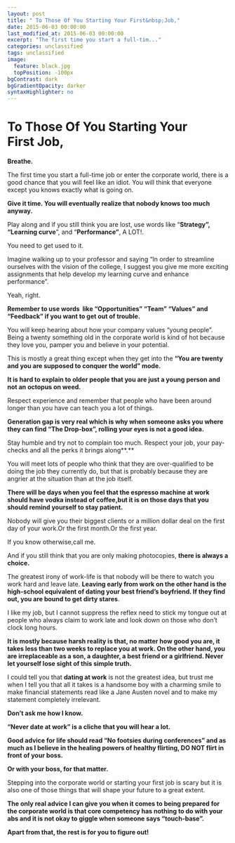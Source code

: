 ```yaml
---
layout: post
title: " To Those Of You Starting Your First&nbsp;Job,"
date: 2015-06-03 00:00:00
last_modified_at: 2015-06-03 00:00:00
excerpt: "The first time you start a full-tim..." 
categories: unclassified
tags: unclassified
image: 
  feature: black.jpg
  topPosition: -100px
bgContrast: dark
bgGradientOpacity: darker
syntaxHighlighter: no
---
```

# To Those Of You Starting Your First&nbsp;Job,

				

			



						


		


			



		



**Breathe.**

The first time you start a full-time job or enter the corporate world, there is a good chance that you will feel like an idiot. You will think that everyone except you knows exactly what is going on.

**Give it time. You will eventually realize that nobody knows too much anyway.** 

Play along and if you still think you are lost, use words like “**Strategy”, “Learning curve**”, and “**Performance”**, A LOT!.

You need to get used to it.

Imagine walking up to your professor and saying “In order to streamline ourselves with the vision of the college, I suggest you give me more exciting assignments that help develop my learning curve and enhance performance”.

Yeah, right.

**Remember to use words  like “Opportunities” “Team” “Values” and “Feedback” if you want to get out of trouble.** 

You will keep hearing about how your company values “young people”. Being a twenty something old in the corporate world is kind of hot because they love you, pamper you and believe in your potential.

This is mostly a great thing except when they get into the **“You are twenty and you are supposed to conquer the world&#8221; mode.**

**It is hard to explain to older people that you are just a young person and not an octopus on weed.**

Respect experience and remember that people who have been around longer than you have can teach you a lot of things.

**Generation gap is very real which is why when someone asks you where they can find “The Drop-box”, rolling your eyes is not a good idea.**

Stay humble and try not to complain too much. Respect your job, your pay-checks and all the perks it brings along**.**

You will meet lots of people who think that they are over-qualified to be doing the job they currently do, but that is probably because they are angrier at the situation than at the job itself.

**There will be days when you feel that the espresso machine at work should have vodka instead of coffee,but it is on those days that you should remind yourself to stay patient.** 

Nobody will give you their biggest clients or a million dollar deal on the first day of your work.Or the first month.Or the first year.

If you know otherwise,call me.

And if you still think that you are only making photocopies, **there is always a choice.**

The greatest irony of work-life is that nobody will be there to watch you work hard and leave late. **Leaving early from work on the other hand is the high-school equivalent of dating your best friend’s boyfriend. If they find out, you are bound to get dirty stares**.

I like my job, but I cannot suppress the reflex need to stick my tongue out at people who always claim to work late and look down on those who don&#8217;t clock long hours.

**It is mostly because harsh reality is that, no matter how good you are, it takes less than two weeks to replace you at work. On the other hand, you are irreplaceable as a son, a daughter, a best friend or a girlfriend. Never let yourself lose sight of this simple truth.** 

I could tell you that **dating at work** is not the greatest idea, but trust me when I tell you that all it takes is a handsome boy with a charming smile to make financial statements read like a Jane Austen novel and to make my statement completely irrelevant.

**Don’t ask me how I know.**

**“Never date at work” is a cliche that you will hear a lot.**

 **Good advice for life should read “No footsies during conferences” and as much as I believe in the healing powers of healthy flirting, DO NOT flirt in front of your boss.**

 **Or with your boss, for that matter.**

Stepping into the corporate world or starting your first job is scary but it is also one of those things that will shape your future to a great extent.

**The only real advice I can give you when it comes to being prepared for the corporate world is that core competency has nothing to do with your abs and it is not okay to giggle when someone says “touch-base”.** 

**Apart from that, the rest is for you to figure out!** 

					

			

				
